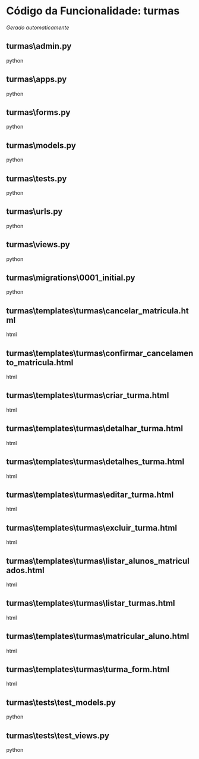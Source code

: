 # Código da Funcionalidade: turmas
*Gerado automaticamente*



## turmas\admin.py

python





## turmas\apps.py

python





## turmas\forms.py

python





## turmas\models.py

python





## turmas\tests.py

python





## turmas\urls.py

python





## turmas\views.py

python





## turmas\migrations\0001_initial.py

python





## turmas\templates\turmas\cancelar_matricula.html

html





## turmas\templates\turmas\confirmar_cancelamento_matricula.html

html





## turmas\templates\turmas\criar_turma.html

html





## turmas\templates\turmas\detalhar_turma.html

html





## turmas\templates\turmas\detalhes_turma.html

html





## turmas\templates\turmas\editar_turma.html

html





## turmas\templates\turmas\excluir_turma.html

html





## turmas\templates\turmas\listar_alunos_matriculados.html

html





## turmas\templates\turmas\listar_turmas.html

html





## turmas\templates\turmas\matricular_aluno.html

html





## turmas\templates\turmas\turma_form.html

html





## turmas\tests\test_models.py

python





## turmas\tests\test_views.py

python



